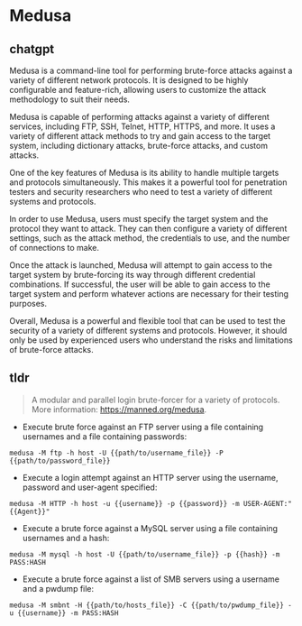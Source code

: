# Medusa 
## chatgpt 
Medusa is a command-line tool for performing brute-force attacks against a variety of different network protocols. It is designed to be highly configurable and feature-rich, allowing users to customize the attack methodology to suit their needs.

Medusa is capable of performing attacks against a variety of different services, including FTP, SSH, Telnet, HTTP, HTTPS, and more. It uses a variety of different attack methods to try and gain access to the target system, including dictionary attacks, brute-force attacks, and custom attacks.

One of the key features of Medusa is its ability to handle multiple targets and protocols simultaneously. This makes it a powerful tool for penetration testers and security researchers who need to test a variety of different systems and protocols.

In order to use Medusa, users must specify the target system and the protocol they want to attack. They can then configure a variety of different settings, such as the attack method, the credentials to use, and the number of connections to make.

Once the attack is launched, Medusa will attempt to gain access to the target system by brute-forcing its way through different credential combinations. If successful, the user will be able to gain access to the target system and perform whatever actions are necessary for their testing purposes.

Overall, Medusa is a powerful and flexible tool that can be used to test the security of a variety of different systems and protocols. However, it should only be used by experienced users who understand the risks and limitations of brute-force attacks. 

## tldr 
 
> A modular and parallel login brute-forcer for a variety of protocols.
> More information: <https://manned.org/medusa>.

- Execute brute force against an FTP server using a file containing usernames and a file containing passwords:

`medusa -M ftp -h host -U {{path/to/username_file}} -P {{path/to/password_file}}`

- Execute a login attempt against an HTTP server using the username, password and user-agent specified:

`medusa -M HTTP -h host -u {{username}} -p {{password}} -m USER-AGENT:"{{Agent}}"`

- Execute a brute force against a MySQL server using a file containing usernames and a hash:

`medusa -M mysql -h host -U {{path/to/username_file}} -p {{hash}} -m PASS:HASH`

- Execute a brute force against a list of SMB servers using a username and a pwdump file:

`medusa -M smbnt -H {{path/to/hosts_file}} -C {{path/to/pwdump_file}} -u {{username}} -m PASS:HASH`
